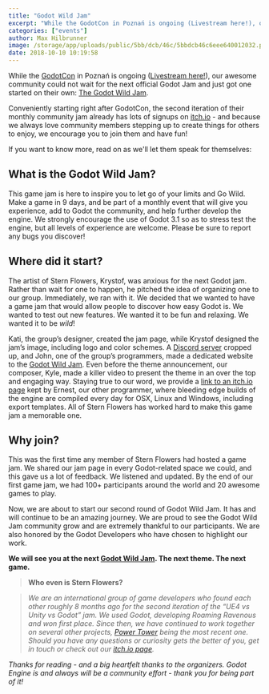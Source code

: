 ```yaml
---
title: "Godot Wild Jam"
excerpt: "While the GodotCon in Poznań is ongoing (Livestream here!), our awesome community could not wait for the next official Godot Jam and just got one started on their own: The Godot Wild Jam."
categories: ["events"]
author: Max Hilbrunner
image: /storage/app/uploads/public/5bb/dcb/46c/5bbdcb46c6eee640012032.png
date: 2018-10-10 10:19:58
---
```


While the [GodotCon](https://godotengine.org/article/schedule-godotcon-2018-poznan) in Poznań is ongoing ([Livestream here!](https://www.youtube.com/watch?v=G2c_kL23yI8)), our awesome community could not wait for the next official Godot Jam and just got one started on their own: [The Godot Wild Jam](http://www.godotwild.com/).

Conveniently starting right after GodotCon, the second iteration of their monthly community jam already has lots of signups on [itch.io](https://itch.io/jam/godot-wild-jam-2) - and because we always love community members stepping up to create things for others to enjoy, we encourage you to join them and have fun!

If you want to know more, read on as we'll let them speak for themselves:

## What is the Godot Wild Jam?

This game jam is here to inspire you to let go of your limits and Go Wild. Make a game in 9 days, and be part of a monthly event that will give you experience, add to Godot the community, and help further develop the engine. We strongly encourage the use of Godot 3.1 so as to stress test the engine, but all levels of experience are welcome. Please be sure to report any bugs you discover!

## Where did it start?

The artist of Stern Flowers, Krystof, was anxious for the next Godot jam. Rather than wait for one to happen, he pitched the idea of organizing one to our group. Immediately, we ran with it. We decided that we wanted to have a game jam that would allow people to discover how easy Godot is. We wanted to test out new features. We wanted it to be fun and relaxing. We wanted it to be *wild*!

Kati, the group’s designer, created the jam page, while Krystof designed the jam’s image, including logo and color schemes. A [Discord server](https://discord.gg/2QqyNCe) cropped up, and John, one of the group’s programmers, made a dedicated website to the [Godot Wild Jam](http://www.godotwild.com/). Even before the theme announcement, our composer, Kyle, made a killer video to present the theme in an over the top and engaging way. Staying true to our word, we provide a [link to an itch.io page](https://ifiregames.itch.io/stern-flowers-chibifire-com-godot-engine) kept by Ernest, our other programmer, where bleeding edge builds of the engine are compiled every day for OSX, Linux and Windows, including export templates. All of Stern Flowers has worked hard to make this game jam a memorable one.

## Why join?

This was the first time any member of Stern Flowers had hosted a game jam. We shared our jam page in every Godot-related space we could, and this gave us a lot of feedback. We listened and updated. By the end of our first game jam, we had 100+ participants around the world and 20 awesome games to play.

Now, we are about to start our second round of Godot Wild Jam. It has and will continue to be an amazing journey. We are proud to see the Godot Wild Jam community grow and are extremely thankful to our participants. We are also honored by the Godot Developers who have chosen to highlight our work. 

**We will see you at the next [Godot Wild Jam](http://www.godotwild.com). The next theme. The next game.**

> **Who even is Stern Flowers?**

> *We are an international group of game developers who found each other roughly 8 months ago for the second iteration of the “UE4 vs Unity vs Godot” jam. We used Godot, developing Roaming Ravenous and won first place. Since then, we have continued to work together on several other projects, [Power Tower](https://sternflowers.itch.io/power-tower) being the most recent one. Should you have any questions or curiosity gets the better of you, get in touch or check out our [itch.io page](https://sternflowers.itch.io/power-tower).*

*Thanks for reading - and a big heartfelt thanks to the organizers. Godot Engine is and always will be a community effort - thank you for being part of it!*